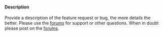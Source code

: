 #### Description
Provide a description of the feature request or bug, the more details the better. Please use the [forums](https://forums.sonarr.tv/) for support or other questions. When in doubt please post on the [forums](https://forums.sonarr.tv/).
